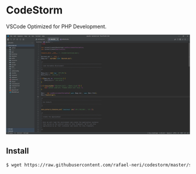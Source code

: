 # CodeStorm

VSCode Optimized for PHP Development.

![CodeStorm](https://github.com/rafael-neri/codestorm/raw/master/src/assets/screenshot-codestorm.png "CodeStorm")

## Install

```bash
$ wget https://raw.githubusercontent.com/rafael-neri/codestorm/master/src/install.sh -O - | sh
```